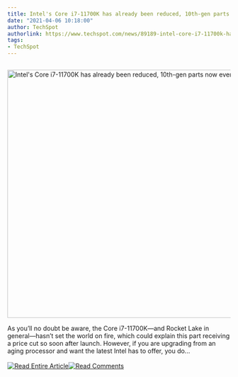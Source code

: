 ```yaml
---
title: Intel's Core i7-11700K has already been reduced, 10th-gen parts now even cheaper
date: "2021-04-06 10:18:00"
author: TechSpot
authorlink: https://www.techspot.com/news/89189-intel-core-i7-11700k-has-already-reduced-10th.html
tags:
- TechSpot
---
```

<a href="https://www.techspot.com/news/89189-intel-core-i7-11700k-has-already-reduced-10th.html" target="_blank"><img src="https://static.techspot.com/images2/news/ts3_thumbs/2021/03/2021-03-29-ts3_thumbs-617.jpg" width="800" height="560" style="padding: 15px 0" title="Intel's Core i7-11700K has already been reduced, 10th-gen parts now even cheaper" /></a><br />As you’ll no doubt be aware, the Core i7-11700K—and Rocket Lake in general—hasn’t set the world on fire, which could explain this part receiving a price cut so soon after launch. However, if you are upgrading from an aging processor and want the latest Intel has to offer, you do...<br /><br /><a href="https://www.techspot.com/news/89189-intel-core-i7-11700k-has-already-reduced-10th.html"><img src="https://static.techspot.com/images/rss/rss_buttons_01.png" border="0" alt="Read Entire Article" /></a><a href="https://www.techspot.com/news/89189-intel-core-i7-11700k-has-already-reduced-10th.html#comments"><img src="https://static.techspot.com/images/rss/rss_buttons_02.png" border="0" alt="Read Comments" /></a><br /><br />